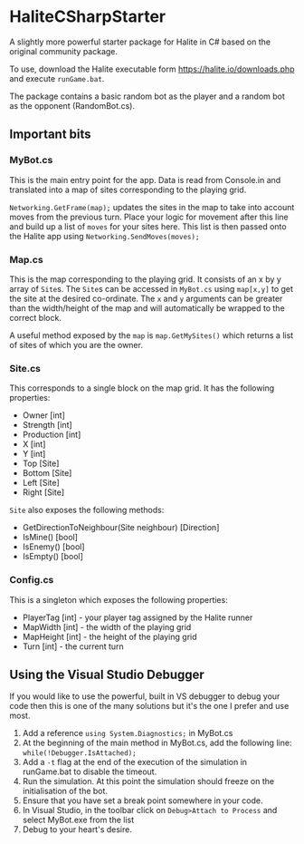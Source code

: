# HaliteCSharpStarter
A slightly more powerful starter package for Halite in C# based on the original community package.

To use, download the Halite executable form https://halite.io/downloads.php and execute `runGame.bat`.

The package contains a basic random bot as the player and a random bot as the opponent (RandomBot.cs).

## Important bits
### MyBot.cs
This is the main entry point for the app. Data is read from Console.in and translated into a map of sites corresponding to the playing grid.

`Networking.GetFrame(map);` updates the sites in the map to take into account moves from the previous turn. Place your logic for movement after this line and build up a list of `moves` for your sites here. This list is then passed onto the Halite app using `Networking.SendMoves(moves);`
 
### Map.cs
This is the map corresponding to the playing grid. It consists of an x by y array of `Site`s. The `Site`s can be accessed in `MyBot.cs` using `map[x,y]` to get the site at the desired co-ordinate. The `x` and `y` arguments can be greater than the width/height of the map and will automatically be wrapped to the correct block.

A useful method exposed by the `map` is `map.GetMySites()` which returns a list of sites of which you are the owner.

### Site.cs
This corresponds to a single block on the map grid. It has the following properties:

* Owner [int]
* Strength [int]
* Production [int]
* X [int]
* Y [int]
* Top [Site]
* Bottom [Site]
* Left [Site]
* Right [Site]

`Site` also exposes the following methods:
* GetDirectionToNeighbour(Site neighbour) [Direction]
* IsMine() [bool]
* IsEnemy() [bool]
* IsEmpty() [bool]

### Config.cs
This is a singleton which exposes the following properties:
* PlayerTag [int] - your player tag assigned by the Halite runner
* MapWidth [int] - the width of the playing grid
* MapHeight [int] - the height of the playing grid
* Turn [int] - the current turn

## Using the Visual Studio Debugger
If you would like to use the powerful, built in VS debugger to debug your code then this is one of the many solutions but it's the one I prefer and use most.

1. Add a reference `using System.Diagnostics;` in MyBot.cs
2. At the beginning of the main method in MyBot.cs, add the following line: `while(!Debugger.IsAttached);`
3. Add a `-t` flag at the end of the execution of the simulation in runGame.bat to disable the timeout.
4. Run the simulation. At this point the simulation should freeze on the initialisation of the bot.
5. Ensure that you have set a break point somewhere in your code.
6. In Visual Studio, in the toolbar click on `Debug>Attach to Process` and select MyBot.exe from the list
7. Debug to your heart's desire.